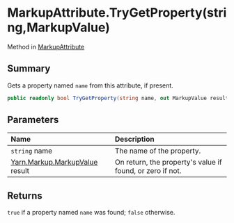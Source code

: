 # MarkupAttribute.TryGetProperty(string,MarkupValue)

Method in [MarkupAttribute](/docs/api/csharp/yarn.markup.markupattribute.md)

## Summary


Gets a property named  `name`  from this
attribute, if present.


```csharp
public readonly bool TryGetProperty(string name, out MarkupValue result)
```

## Parameters

|Name|Description|
|:---|:---|
|`string` name|The name of the property.|
|[Yarn.Markup.MarkupValue](/docs/api/csharp/yarn.markup.markupvalue.md) result|On return, the property's value if found, or zero if not.|

## Returns

`true`  if a property named  `name`  was found;  `false` 
otherwise.

